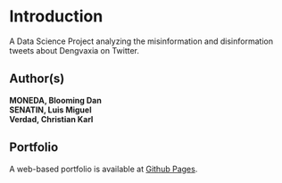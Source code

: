 # Introduction

A Data Science Project analyzing the misinformation and disinformation tweets about Dengvaxia on Twitter.

## Author(s)
**MONEDA, Blooming Dan**\
**SENATIN, Luis Miguel**\
**Verdad, Christian Karl**

## Portfolio

A web-based portfolio is available at [Github Pages](https://lmsenatin.github.io/CS132-Group-40-Portfolio/).
